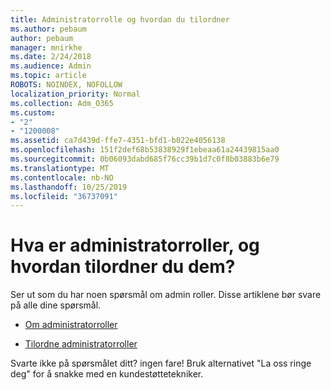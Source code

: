 ```yaml
---
title: Administratorrolle og hvordan du tilordner
ms.author: pebaum
author: pebaum
manager: mnirkhe
ms.date: 2/24/2018
ms.audience: Admin
ms.topic: article
ROBOTS: NOINDEX, NOFOLLOW
localization_priority: Normal
ms.collection: Adm_O365
ms.custom:
- "2"
- "1200008"
ms.assetid: ca7d439d-ffe7-4351-bfd1-b022e4056138
ms.openlocfilehash: 151f2def68b53838929f1ebeaa61a24439815aa0
ms.sourcegitcommit: 0b06093dabd685f76cc39b1d7c0f8b03883b6e79
ms.translationtype: MT
ms.contentlocale: nb-NO
ms.lasthandoff: 10/25/2019
ms.locfileid: "36737091"
---
```

# <a name="what-are-admin-roles-and-how-do-you-assign-them"></a>Hva er administratorroller, og hvordan tilordner du dem?

Ser ut som du har noen spørsmål om admin roller. Disse artiklene bør svare på alle dine spørsmål.
  
- [Om administratorroller](https://docs.microsoft.com/office365/admin/add-users/about-admin-roles)

- [Tilordne administratorroller](https://docs.microsoft.com/office365/admin/add-users/assign-admin-roles)

Svarte ikke på spørsmålet ditt? ingen fare! Bruk alternativet "La oss ringe deg" for å snakke med en kundestøttetekniker.
  